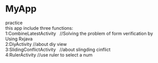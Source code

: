 # MyApp
practice
<br>
this app include three functions:
<br>
1:CombineLatestActivity    //Solving the problem of form verification by Using Rxjava<br>
2:DiyActivity   //about diy view<br>
3:SlidingConflictActivity   //about slingding cinflict<br>
4:RulerActivity    //use ruler to select a num
